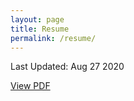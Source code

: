 ```yaml
---
layout: page
title: Resume
permalink: /resume/
---
```


Last Updated: Aug 27 2020

[View PDF][resumeLink]

[resumeLink]: https://drive.google.com/file/d/1VtkA8uEo3z7JM9As57wzRTtivQjq9cX3/view?usp=sharing